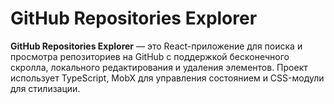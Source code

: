 # GitHub Repositories Explorer

**GitHub Repositories Explorer** — это React-приложение для поиска и просмотра репозиториев на GitHub с поддержкой бесконечного скролла, локального редактирования и удаления элементов. Проект использует TypeScript, MobX для управления состоянием и CSS-модули для стилизации.
